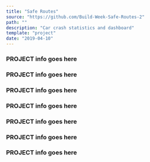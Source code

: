 ```yaml
---
title: "Safe Routes"
source: "https://github.com/Build-Week-Safe-Routes-2"
path: ""
description: "Car crash statistics and dashboard"
template: "project"
date: "2019-04-10"
---
```


### PROJECT info goes here
### PROJECT info goes here
### PROJECT info goes here
### PROJECT info goes here
### PROJECT info goes here
### PROJECT info goes here
### PROJECT info goes here
